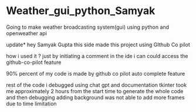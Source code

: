 # Weather_gui_python_Samyak
Going to make weather broadcasting system(gui) using python and openweather api 

update*
hey Samyak Gupta this side
made this project using GIthub Co pilot

how i used it ?
just by initiating a comment in the ide i can could access the github-co-pilot feature 

90% percent of my code is made by github co pilot auto complete feature

rest of the code i debugged using chat gpt and documentation tkinter
took me approximately 2 hours from the start time to generate the whole code and then debugging adding background
was not able to add more frames due to time limitation
